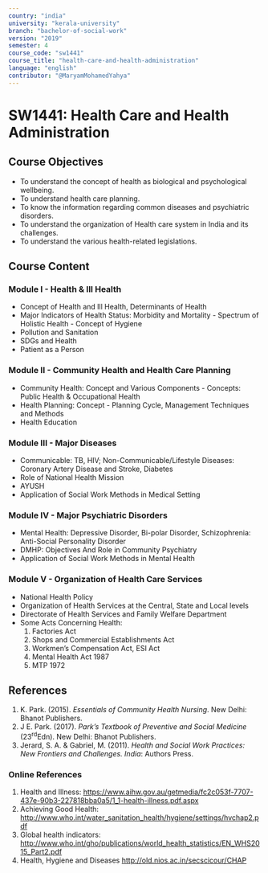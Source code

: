 ```yaml
---
country: "india"
university: "kerala-university"
branch: "bachelor-of-social-work"
version: "2019"
semester: 4
course_code: "sw1441"
course_title: "health-care-and-health-administration"
language: "english"
contributor: "@MaryamMohamedYahya"
---
```


# SW1441: Health Care and Health Administration 

## Course Objectives
* To understand the concept of health as biological and psychological wellbeing.
* To understand health care planning.
* To know the information regarding common diseases and psychiatric disorders.
* To understand the organization of Health care system in India and its challenges.
* To understand the various health-related legislations.

## Course Content
### Module I - Health & Ill Health
* Concept of Health and Ill Health, Determinants of Health
* Major Indicators of Health Status: Morbidity and Mortality - Spectrum of Holistic Health - Concept of Hygiene
* Pollution and Sanitation
* SDGs and Health
* Patient as a Person

### Module II - Community Health and Health Care Planning
* Community Health: Concept and Various Components - Concepts: Public Health & Occupational Health
* Health Planning: Concept - Planning Cycle, Management Techniques and Methods
* Health Education  

### Module III - Major Diseases
* Communicable: TB, HIV; Non-Communicable/Lifestyle Diseases: Coronary Artery Disease and Stroke, Diabetes
* Role of National Health Mission
* AYUSH
* Application of Social Work Methods in Medical Setting

### Module IV - Major Psychiatric Disorders
* Mental Health: Depressive Disorder, Bi-polar Disorder, Schizophrenia: Anti-Social Personality Disorder
* DMHP: Objectives And Role in Community Psychiatry
* Application of Social Work Methods in Mental Health

### Module V - Organization of Health Care Services
* National Health Policy
* Organization of Health Services at the Central, State and Local levels
* Directorate of Health Services and Family Welfare Department
* Some Acts Concerning Health:
  1. Factories Act
  2. Shops and Commercial Establishments Act
  3. Workmen’s Compensation Act, ESI Act
  4. Mental Health Act 1987
  5. MTP 1972

## References
1. K. Park. (2015). *Essentials of Community Health Nursing*. New Delhi: Bhanot Publishers.
2. J E. Park. (2017). *Park’s Textbook of Preventive and Social Medicine* (23<sup>rd</sup>Edn). New Delhi: Bhanot Publishers.
3. Jerard, S. A. & Gabriel, M. (2011). *Health and Social Work Practices: New Frontiers and Challenges. India*: Authors Press.

### Online References
1. Health and Illness: https://www.aihw.gov.au/getmedia/fc2c053f-7707-437e-90b3-227818bba0a5/1_1-health-illness.pdf.aspx
2. Achieving Good Health: http://www.who.int/water_sanitation_health/hygiene/settings/hvchap2.pdf
3. Global health indicators: http://www.who.int/gho/publications/world_health_statistics/EN_WHS2015_Part2.pdf
4. Health, Hygiene and Diseases http://old.nios.ac.in/secscicour/CHAP